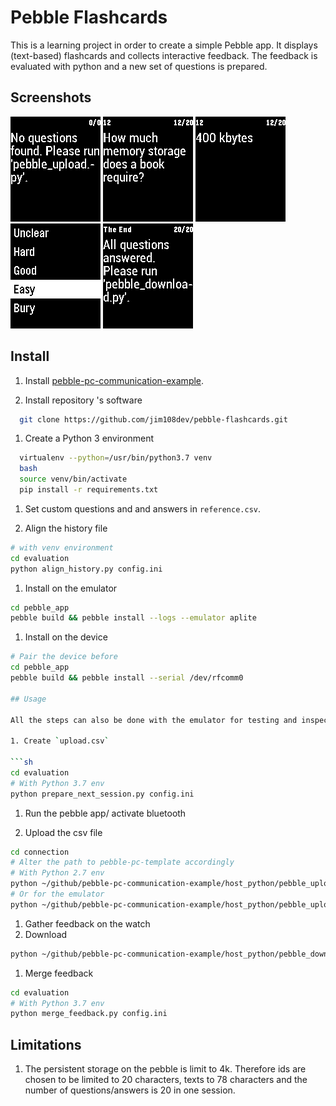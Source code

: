 # Pebble Flashcards

This is a learning project in order to create a simple Pebble app. It displays (text-based) flashcards and collects interactive feedback. The feedback is evaluated with python and a new set of questions is prepared.

## Screenshots

![download_failed](./screenshots/no_data.png)
![question](./screenshots/question.png)
![answer](./screenshots/answer.png)
![feedback](./screenshots/feedback.png)
![last_page](./screenshots/last_page.png)

## Install

1. Install [pebble-pc-communication-example](https://github.com/jim108dev/pebble-pc-communication-example).

1. Install repository 's software

  ```sh
    git clone https://github.com/jim108dev/pebble-flashcards.git
  ```

1. Create a Python 3 environment

  ```sh
    virtualenv --python=/usr/bin/python3.7 venv
    bash
    source venv/bin/activate
    pip install -r requirements.txt
  ```

1. Set custom questions and and answers in `reference.csv`.

1. Align the history file

  ```sh
  # with venv environment
  cd evaluation
  python align_history.py config.ini
  ```
  
1. Install on the emulator

  ```sh
  cd pebble_app
  pebble build && pebble install --logs --emulator aplite
  ```

1. Install on the device

  ```sh
  # Pair the device before
  cd pebble_app
  pebble build && pebble install --serial /dev/rfcomm0

## Usage

All the steps can also be done with the emulator for testing and inspect debug messages. Just use `config_emu.ini`.

1. Create `upload.csv`

  ```sh
  cd evaluation
  # With Python 3.7 env
  python prepare_next_session.py config.ini
  ```

1. Run the pebble app/ activate bluetooth
  
1. Upload the csv file

  ```sh
  cd connection
  # Alter the path to pebble-pc-template accordingly
  # With Python 2.7 env
  python ~/github/pebble-pc-communication-example/host_python/pebble_upload.py config_watch.ini
  # Or for the emulator
  python ~/github/pebble-pc-communication-example/host_python/pebble_upload.py config_emu.ini
  ```

1. Gather feedback on the watch
1. Download

  ```sh
  python ~/github/pebble-pc-communication-example/host_python/pebble_download.py config_watch.ini
  ```

1. Merge feedback

  ```sh
  cd evaluation
  # With Python 3.7 env
  python merge_feedback.py config.ini
  ```

## Limitations

1. The persistent storage on the pebble is limit to 4k. Therefore ids are chosen to be limited to 20 characters, texts to 78 characters and the number of questions/answers is 20 in one session.
